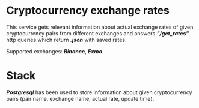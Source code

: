 # Cryptocurrency exchange rates

This service gets relevant information about actual exchange rates of given cryptocurrency pairs from different exchanges and answers **_"/get_rates"_** http queries which return **_.json_** with saved rates.

Supported exchanges: **_Binance_**, **_Exmo_**.

# Stack

**_Postgresql_** has been used to store information about given cryptocurrency pairs (pair name, exchange name, actual rate, update time).


